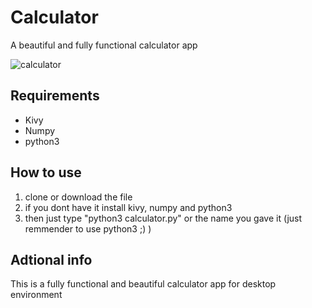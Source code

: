 # Calculator
A beautiful  and fully functional calculator app 

![calculator](https://github.com/LuisOctavioGSeror/Calculator/blob/main/calculator2.gif)

## Requirements

* Kivy 
* Numpy
* python3

## How to use

1. clone or download the file
2. if you dont have it install kivy, numpy and python3 
3. then just type "python3 calculator.py" or the name you gave it (just remmender to use python3 ;) )

## Adtional info

This is a fully functional and beautiful calculator app for desktop environment
